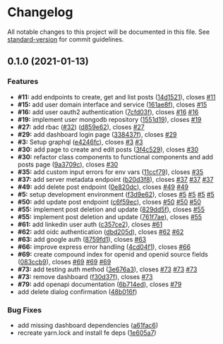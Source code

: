 # Changelog

All notable changes to this project will be documented in this file. See [standard-version](https://github.com/conventional-changelog/standard-version) for commit guidelines.

## 0.1.0 (2021-01-13)


### Features

* **#11:**  add endpoints to create, get and list posts ([14d1521](https://github.com/tetrash/TDD-Typescript/commit/14d1521c8f183bf6ffbad84cd1a909e54dd879e6)), closes [#11](https://github.com/tetrash/TDD-Typescript/issues/11)
* **#15:** add user domain interface and service ([161ae8f](https://github.com/tetrash/TDD-Typescript/commit/161ae8fa0463c16d1294b22aabbb13b4c92778e8)), closes [#15](https://github.com/tetrash/TDD-Typescript/issues/15)
* **#16:** add user oauth2 authentication ([7cfd03f](https://github.com/tetrash/TDD-Typescript/commit/7cfd03f300f954818019600b40d279deaf0526ed)), closes [#16](https://github.com/tetrash/TDD-Typescript/issues/16) [#16](https://github.com/tetrash/TDD-Typescript/issues/16)
* **#19:** implement user mongodb repository ([1551d19](https://github.com/tetrash/TDD-Typescript/commit/1551d19c865e4e5f7b90a8c532aa0b62bf645bd6)), closes [#19](https://github.com/tetrash/TDD-Typescript/issues/19)
* **#27:** add rbac ([#32](https://github.com/tetrash/TDD-Typescript/issues/32)) ([d859e62](https://github.com/tetrash/TDD-Typescript/commit/d859e622fa7a41ef84c5937e63af139b9e52f417)), closes [#27](https://github.com/tetrash/TDD-Typescript/issues/27)
* **#29:** add dashboard login page ([338437f](https://github.com/tetrash/TDD-Typescript/commit/338437f399fe0489ece935ed5dad1782bca434c8)), closes [#29](https://github.com/tetrash/TDD-Typescript/issues/29)
* **#3:** Setup graphql ([e4246fc](https://github.com/tetrash/TDD-Typescript/commit/e4246fc95034b9ab1a6c0141daf1552706941f45)), closes [#3](https://github.com/tetrash/TDD-Typescript/issues/3) [#3](https://github.com/tetrash/TDD-Typescript/issues/3)
* **#30:** add page to create and edit posts ([3f4c529](https://github.com/tetrash/TDD-Typescript/commit/3f4c5296bc884b2a71e31680a63fa73452171381)), closes [#30](https://github.com/tetrash/TDD-Typescript/issues/30)
* **#30:** refactor class components to functional components and add posts page ([9a3709c](https://github.com/tetrash/TDD-Typescript/commit/9a3709c9d9ce8ae27862e45276358124e6613b6c)), closes [#30](https://github.com/tetrash/TDD-Typescript/issues/30)
* **#35:** add custom input errors for env vars ([11ccf79](https://github.com/tetrash/TDD-Typescript/commit/11ccf79ca459f4414e085f574d6e49ee7ecf2fe8)), closes [#35](https://github.com/tetrash/TDD-Typescript/issues/35)
* **#37:** add server metadata endpoint ([b20d3f8](https://github.com/tetrash/TDD-Typescript/commit/b20d3f83fff70e6a1c595ec5b8132dbc7dc3a44f)), closes [#37](https://github.com/tetrash/TDD-Typescript/issues/37) [#37](https://github.com/tetrash/TDD-Typescript/issues/37) [#37](https://github.com/tetrash/TDD-Typescript/issues/37)
* **#49:** add delete post endpoint ([0e820dc](https://github.com/tetrash/TDD-Typescript/commit/0e820dcf2c8a9254c70372df9ab2e56f2c3583a3)), closes [#49](https://github.com/tetrash/TDD-Typescript/issues/49) [#49](https://github.com/tetrash/TDD-Typescript/issues/49)
* **#5:** setup development environment ([f3d9e62](https://github.com/tetrash/TDD-Typescript/commit/f3d9e626aabfa792afdb70511df1dd74f6187109)), closes [#5](https://github.com/tetrash/TDD-Typescript/issues/5) [#5](https://github.com/tetrash/TDD-Typescript/issues/5) [#5](https://github.com/tetrash/TDD-Typescript/issues/5) [#5](https://github.com/tetrash/TDD-Typescript/issues/5)
* **#50:** add update post endpoint ([c6f59ec](https://github.com/tetrash/TDD-Typescript/commit/c6f59ec96f83394329441d3439782df79a11686c)), closes [#50](https://github.com/tetrash/TDD-Typescript/issues/50) [#50](https://github.com/tetrash/TDD-Typescript/issues/50) [#50](https://github.com/tetrash/TDD-Typescript/issues/50)
* **#55:** implement post deletion and update ([829dd5f](https://github.com/tetrash/TDD-Typescript/commit/829dd5faa212f2974656641b2fd96d7cb4dc391d)), closes [#55](https://github.com/tetrash/TDD-Typescript/issues/55)
* **#55:** implement post deletion and update ([761f7ae](https://github.com/tetrash/TDD-Typescript/commit/761f7aebfb2a67ba456ca0c270d9ba55bf96cdba)), closes [#55](https://github.com/tetrash/TDD-Typescript/issues/55)
* **#61:** add linkedin user auth ([c357ce2](https://github.com/tetrash/TDD-Typescript/commit/c357ce265b1f5ad8e12a43a27de0409215689203)), closes [#61](https://github.com/tetrash/TDD-Typescript/issues/61)
* **#62:** add oidc authentication ([dbd205d](https://github.com/tetrash/TDD-Typescript/commit/dbd205d76449cad02ee83ffc6121d38102944401)), closes [#62](https://github.com/tetrash/TDD-Typescript/issues/62) [#62](https://github.com/tetrash/TDD-Typescript/issues/62)
* **#63:** add google auth ([8759fd1](https://github.com/tetrash/TDD-Typescript/commit/8759fd14474b4feaba7d7ddf6ddbd320befad798)), closes [#63](https://github.com/tetrash/TDD-Typescript/issues/63)
* **#66:** improve express error handling ([4cd04f1](https://github.com/tetrash/TDD-Typescript/commit/4cd04f1b2c39e77432a754c42582ec6d7ad50312)), closes [#66](https://github.com/tetrash/TDD-Typescript/issues/66)
* **#69:** create compound index for openid and openid source fields ([083ccb9](https://github.com/tetrash/TDD-Typescript/commit/083ccb9cfb2c60c51f7e7eee5740fb82f2a8f259)), closes [#69](https://github.com/tetrash/TDD-Typescript/issues/69) [#69](https://github.com/tetrash/TDD-Typescript/issues/69) [#69](https://github.com/tetrash/TDD-Typescript/issues/69)
* **#73:** add testing auth method ([3e676a3](https://github.com/tetrash/TDD-Typescript/commit/3e676a3f78b51f9143b96d804130edb4f4a52b64)), closes [#73](https://github.com/tetrash/TDD-Typescript/issues/73) [#73](https://github.com/tetrash/TDD-Typescript/issues/73) [#73](https://github.com/tetrash/TDD-Typescript/issues/73)
* **#73:** remove dashboard ([f30d37f](https://github.com/tetrash/TDD-Typescript/commit/f30d37fce6ffa4c1c762e569bde0444e2e7dc003)), closes [#73](https://github.com/tetrash/TDD-Typescript/issues/73)
* **#79:** add openapi documentation ([6b714ed](https://github.com/tetrash/TDD-Typescript/commit/6b714edff5bd8d5a12787e3e8c4258bf12fcc0e4)), closes [#79](https://github.com/tetrash/TDD-Typescript/issues/79)
* add delete dialog confirmation ([48b016f](https://github.com/tetrash/TDD-Typescript/commit/48b016fd896f2d3b36960bdd1df51fc156e72b88))


### Bug Fixes

* add missing dashboard dependencies ([a61fac6](https://github.com/tetrash/TDD-Typescript/commit/a61fac6e9eee0eea1853312a5e5e1bbeee659635))
* recreate yarn.lock and install fe deps ([1e605a7](https://github.com/tetrash/TDD-Typescript/commit/1e605a7f28482e66827e9e606fc35792e7bccee8))
